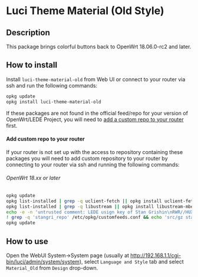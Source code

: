 # Luci Theme Material (Old Style)

## Description
This package brings colorful buttons back to OpenWrt 18.06.0-rc2 and later.

## How to install
Install ```luci-theme-material-old``` from Web UI or connect to your router via ssh and run the following commands:
```sh
opkg update
opkg install luci-theme-material-old
```
If these packages are not found in the official feed/repo for your version of OpenWrt/LEDE Project, you will need to [add a custom repo to your router](#add-custom-repo-to-your-router) first.

#### Add custom repo to your router
If your router is not set up with the access to repository containing these packages you will need to add custom repository to your router by connecting to your router via ssh and running the following commands:

###### OpenWrt 18.xx or later
```sh
opkg update
opkg list-installed | grep -q uclient-fetch || opkg install uclient-fetch
opkg list-installed | grep -q libustream || opkg install libustream-mbedtls
echo -e -n 'untrusted comment: LEDE usign key of Stan Grishin\nRWR//HUXxMwMVnx7fESOKO7x8XoW4/dRidJPjt91hAAU2L59mYvHy0Fa\n' > /tmp/stangri-repo.pub && opkg-key add /tmp/stangri-repo.pub
! grep -q 'stangri_repo' /etc/opkg/customfeeds.conf && echo 'src/gz stangri_repo https://raw.githubusercontent.com/stangri/openwrt-repo/master' >> /etc/opkg/customfeeds.conf
opkg update
```

## How to use
Open the WebUI System->System page (usually at http://192.168.1.1/cgi-bin/luci/admin/system/system), select ```Language and Style``` tab and select ```Material_Old``` from ```Design``` drop-down.
